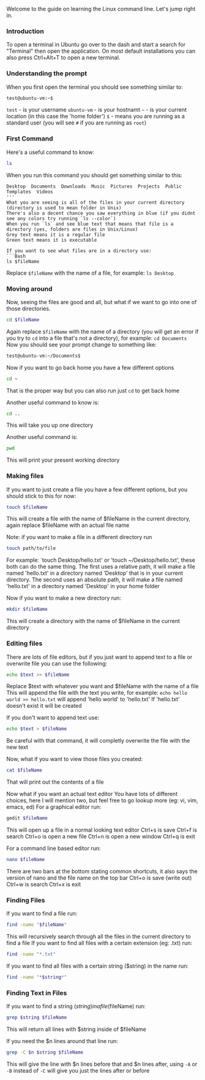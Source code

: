 Welcome to the guide on learning the Linux command line. Let's jump right in.

### Introduction
To open a terminal in Ubuntu go over to the dash and start a search for "Terminal" then open the application.
On most default installations you can also press Ctrl+Alt+T to open a new terminal.

### Understanding the prompt
When you first open the terminal you should see something similar to:
```Bash
test@ubuntu-vm:~$
```
`test` - is your username
`ubuntu-vm` - is your hostnamt
`~` - is your current location (in this case the 'home folder')
`$` - means you are running as a standard user (you will see `#` if you are running as `root`)


### First Command
Here's a useful command to know:
```Bash
ls
```
When you run this command you should get something similar to this:
```
Desktop  Documents  Downloads  Music  Pictures  Projects  Public  Templates  Videos
'''
What you are seeing is all of the files in your current directory (directory is used to mean folder in Unix)
There's also a decent chance you saw everything in blue (if you didnt see any colors try running `ls --color`)
When you run `ls` and see blue text that means that file is a directory (yes, folders are files in Unix/Linux)
Grey text means it is a regular file
Green text means it is executable

If you want to see what files are in a directory use:
```Bash
ls $fileName
````
Replace `$fileName` with the name of a file, for example: `ls Desktop`

### Moving around
Now, seeing the files are good and all, but what if we want to go into one of those directories.
```Bash
cd $fileName
```
Again replace `$fileName` with the name of a directory (you will get an error if you try to `cd` into a file that's not a directory), for example: `cd Documents`
Now you should see your prompt change to something like:
```Bash
test@ubuntu-vm:~/Documents$
```
Now if you want to go back home you have a few different options
```Bash
cd ~
```
That is the proper way but you can also run just `cd` to get back home

Another useful command to know is:
```Bash
cd ..
```
This will take you up one directory

Another useful command is:
```Bash
pwd
```
This will print your present working directory

### Making files
If you want to just create a file you have a few different options, but you should stick to this for now:
```Bash
touch $fileName
```
This will create a file with the name of $fileName in the current directory, again replace $fileName with an actual file name

Note: if you want to make a file in a different directory run
```Bash
touch path/to/file
```
For example: `touch Desktop/hello.txt' or 'touch ~/Desktop/hello.txt', these both can do the same thing. The first uses a relative path, it will make a file named 'hello.txt' in a directory named 'Desktop' that is in your current directory. The second uses an absolute path, it will make a file named 'hello.txt' in a directory named 'Desktop' in your home folder

Now if you want to make a new directory run:
```Bash
mkdir $fileName
```
This will create a directory with the name of $fileName in the current directory

### Editing files
There are lots of file editors, but if you just want to append text to a file or overwrite file you can use the following:
```Bash
echo $text >> $fileName
```
Replace $text with whatever you want and $fileName with the name of a file
This will append the file with the text you write, for example: `echo hello world >> hello.txt` will append 'hello world' to 'hello.txt'
If 'hello.txt' doesn't exist it will be created

If you don't want to append text use:
```Bash
echo $text > $fileName
```
Be careful with that command, it will completly overwrite the file with the new text

Now, what if you want to view those files you created:
```Bash
cat $fileName
```
That will print out the contents of a file

Now what if you want an actual text editor
You have lots of different choices, here I will mention two, but feel free to go lookup more (eg: vi, vim, emacs, ed)
For a graphical editor run:
```Bash
gedit $fileName
```
This will open up a file in a normal looking text editor
Ctrl+s is save
Ctrl+f is search
Ctrl+o is open a new file
Ctrl+n is open a new window
Ctrl+q is exit

For a command line based editor run:
```Bash
nano $fileName
```
There are two bars at the bottom stating common shortcuts, it also says the version of nano and the file name on the top bar
Ctrl+o is save (write out)
Ctrl+w is search
Ctrl+x is exit

### Finding Files
If you want to find a file run:
```Bash
find -name "$fileName"
```
This will recursively search through all the files in the current directory to find a file
If you want to find all files with a certain extension (eg: .txt) run:
```Bash
find -name "*.txt"
```
If you want to find all files with a certain string ($string) in the name run:
```Bash
find -name "*$string*"
```

### Finding Text in Files
If you want to find a string ($string) in a file ($fileName) run:
```Bash
grep $string $fileName
```
This will return all lines with $string inside of $fileName

If you need the $n lines around that line run:
```Bash
grep -C $n $string $fileName
```
This will give the line with $n lines before that and $n lines after, using `-A` or `-B` instead of `-C` will give you just the lines after or before
